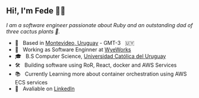 ## Hi!, I'm Fede 👋🏻

*I am a software engineer passionate about Ruby and an outstanding dad of three cactus plants 🌵.*

- 📍 &nbsp; Based in [Montevideo, Uruguay](https://latitude.to/map/uy/uruguay/regions/departamento-de-montevideo#:~:text=GPS%20coordinates%20of%20Departamento%20de,%3A%20%2D34.8250%20Longitude%3A%20%2D56.2000) - GMT-3 &nbsp; 🇺🇾 
- 💼 &nbsp; Working as Software Enginner at [WyeWorks](https://wyeworks.com/)
- 🎓 &nbsp; B.S Computer Science, [Universidad Católica del Uruguay](https://www.ucu.edu.uy/)
- 🛠 &nbsp; Building software using RoR, React, docker and AWS Services
- 📚 &nbsp; Currently Learning more about container orchestration using AWS ECS services
- 🔗 &nbsp; Avaliable on [LinkedIn](https://www.linkedin.com/in/federico-moya-190266106/)



